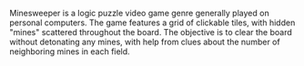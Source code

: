 Minesweeper is a logic puzzle video game genre generally played on personal computers. 
The game features a grid of clickable tiles, with hidden "mines"  scattered throughout the board. 
The objective is to clear the board without detonating any mines, with help from clues about the 
number of neighboring mines in each field.
